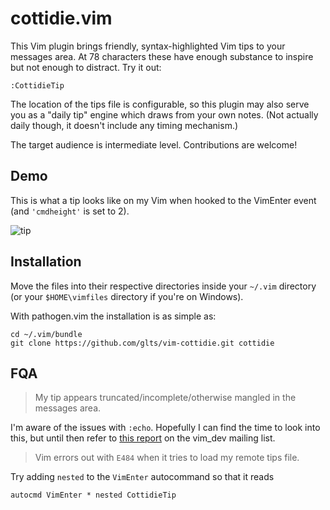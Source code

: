 cottidie.vim
============

This Vim plugin brings friendly, syntax-highlighted Vim tips to your
messages area. At 78 characters these have enough substance to inspire
but not enough to distract. Try it out:

    :CottidieTip

The location of the tips file is configurable, so this plugin may also
serve you as a "daily tip" engine which draws from your own notes. (Not
actually daily though, it doesn't include any timing mechanism.)

The target audience is intermediate level. Contributions are welcome!

Demo
----

This is what a tip looks like on my Vim when hooked to the VimEnter
event (and `'cmdheight'` is set to 2).

![tip](https://raw.github.com/glts/vim-cottidie/gh-pages/images/tip-udot.png)

Installation
------------

Move the files into their respective directories inside your `~/.vim`
directory (or your `$HOME\vimfiles` directory if you're on Windows).

With pathogen.vim the installation is as simple as:

    cd ~/.vim/bundle
    git clone https://github.com/glts/vim-cottidie.git cottidie

FQA
---

> My tip appears truncated/incomplete/otherwise mangled in the messages
> area.

I'm aware of the issues with `:echo`. Hopefully I can find the time to
look into this, but until then refer to [this
report](https://groups.google.com/d/msg/vim_dev/o5VRJl9ZbsA/-o-JQRHcvhcJ)
on the vim_dev mailing list.

> Vim errors out with `E484` when it tries to load my remote tips file.

Try adding `nested` to the `VimEnter` autocommand so that it reads

    autocmd VimEnter * nested CottidieTip
